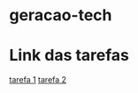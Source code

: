 # geracao-tech
<h1>Link das tarefas</h1>
<div>
  <a href="https://daviiisousa.github.io/geracao-tech/Projeto%201%20-%20alinhamento/" target="_blank">tarefa 1</a>
  <a href="https://daviiisousa.github.io/geracao-tech/projeto-2-Blog/" target="_blank">tarefa 2</a>
</div>
